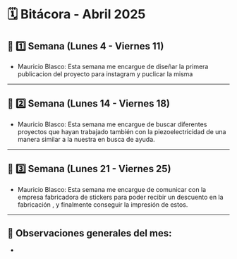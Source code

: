 # 🗓️ Bitácora - Abril 2025

## 📅 1️⃣ Semana (Lunes 4 - Viernes 11)
-  Mauricio Blasco: Esta semana me encargue de diseñar la primera publicacion del proyecto para instagram y puclicar la misma

---

## 📅 2️⃣ Semana (Lunes 14 - Viernes 18)
-  Mauricio Blasco: Esta semana me encargue de buscar diferentes proyectos que hayan trabajado también con la piezoelectricidad de una manera similar a la nuestra en busca de ayuda.

---

## 📅 3️⃣ Semana (Lunes 21 - Viernes 25)
-  Mauricio Blasco: Esta semana me encargue de comunicar con la empresa fabricadora de stickers para poder recibir un descuento en la fabricación , y finalmente conseguir la impresión de estos.

---


🧾 **Observaciones generales del mes:**  
-  
-  
